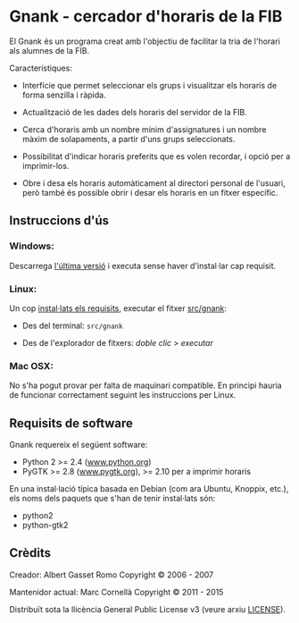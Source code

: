 Gnank - cercador d'horaris de la FIB
====================================

El Gnank és un programa creat amb l'objectiu de facilitar la tria de l'horari
als alumnes de la FIB.

Característiques:

 * Interfície que permet seleccionar els grups i visualitzar els horaris de
   forma senzilla i ràpida.

 * Actualització de les dades dels horaris del servidor de la FIB.

 * Cerca d'horaris amb un nombre mínim d'assignatures i un nombre màxim de
   solapaments, a partir d'uns grups seleccionats.

 * Possibilitat d'indicar horaris preferits que es volen recordar, i opció
   per a imprimir-los.

 * Obre i desa els horaris automàticament al directori personal de l'usuari,
   però també és possible obrir i desar els horaris en un fitxer específic.


Instruccions d'ús
-----------------

### Windows:

Descarrega [l'última versió](https://github.com/mcornella/gnank/releases) i
executa sense haver d'instal·lar cap requisit.

### Linux:

Un cop [instal·lats els requisits](#requisits-de-software), executar el fitxer [src/gnank](src/gnank):

 - Des del terminal: `src/gnank`

 - Des de l'explorador de fitxers: _doble clic_ > _executar_

### Mac OSX:

No s'ha pogut provar per falta de maquinari compatible. En principi hauria de
funcionar correctament seguint les instruccions per Linux.


Requisits de software
---------------------

Gnank requereix el següent software:

 * Python 2 >= 2.4 (www.python.org)
 * PyGTK >= 2.8 (www.pygtk.org), >= 2.10 per a imprimir horaris

En una instal·lació típica basada en Debian (com ara Ubuntu, Knoppix, etc.),
els noms dels paquets que s'han de tenir instal·lats són:

 * python2
 * python-gtk2


Crèdits
-------

Creador: Albert Gasset Romo
Copyright © 2006 - 2007

Mantenidor actual: Marc Cornellà
Copyright © 2011 - 2015

Distribuït sota la llicència General Public License v3 (veure arxiu [LICENSE](LICENSE.txt)).
